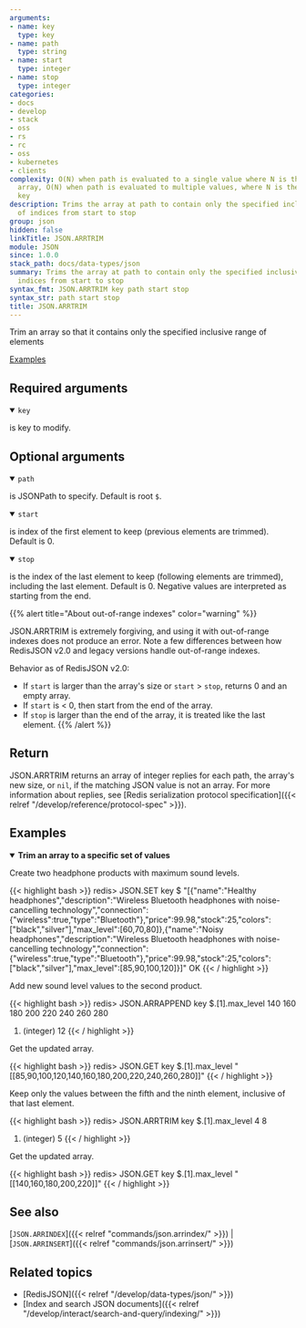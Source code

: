 ```yaml
---
arguments:
- name: key
  type: key
- name: path
  type: string
- name: start
  type: integer
- name: stop
  type: integer
categories:
- docs
- develop
- stack
- oss
- rs
- rc
- oss
- kubernetes
- clients
complexity: O(N) when path is evaluated to a single value where N is the size of the
  array, O(N) when path is evaluated to multiple values, where N is the size of the
  key
description: Trims the array at path to contain only the specified inclusive range
  of indices from start to stop
group: json
hidden: false
linkTitle: JSON.ARRTRIM
module: JSON
since: 1.0.0
stack_path: docs/data-types/json
summary: Trims the array at path to contain only the specified inclusive range of
  indices from start to stop
syntax_fmt: JSON.ARRTRIM key path start stop
syntax_str: path start stop
title: JSON.ARRTRIM
---
```

Trim an array so that it contains only the specified inclusive range of elements

[Examples](#examples)

## Required arguments

<details open><summary><code>key</code></summary> 

is key to modify.
</details>

## Optional arguments

<details open><summary><code>path</code></summary> 

is JSONPath to specify. Default is root `$`.
</details>

<details open><summary><code>start</code></summary> 

is index of the first element to keep (previous elements are trimmed). Default is 0. 
</details>

<details open><summary><code>stop</code></summary> 

is the index of the last element to keep (following elements are trimmed), including the last element. Default is 0. Negative values are interpreted as starting from the end.
</details>

{{% alert title="About out-of-range indexes" color="warning" %}}

JSON.ARRTRIM is extremely forgiving, and using it with out-of-range indexes does not produce an error. Note a few differences between how RedisJSON v2.0 and legacy versions handle out-of-range indexes.

Behavior as of RedisJSON v2.0:

* If `start` is larger than the array's size or `start` > `stop`, returns 0 and an empty array. 
* If `start` is < 0, then start from the end of the array.
* If `stop` is larger than the end of the array, it is treated like the last element.
{{% /alert %}}

## Return

JSON.ARRTRIM returns an array of integer replies for each path, the array's new size, or `nil`, if the matching JSON value is not an array.
For more information about replies, see [Redis serialization protocol specification]({{< relref "/develop/reference/protocol-spec" >}}). 

## Examples

<details open>
<summary><b>Trim an array to a specific set of values</b></summary>

Create two headphone products with maximum sound levels.

{{< highlight bash >}}
redis> JSON.SET key $
"[{\"name\":\"Healthy headphones\",\"description\":\"Wireless Bluetooth headphones with noise-cancelling technology\",\"connection\":{\"wireless\":true,\"type\":\"Bluetooth\"},\"price\":99.98,\"stock\":25,\"colors\":[\"black\",\"silver\"],\"max_level\":[60,70,80]},{\"name\":\"Noisy headphones\",\"description\":\"Wireless Bluetooth headphones with noise-cancelling technology\",\"connection\":{\"wireless\":true,\"type\":\"Bluetooth\"},\"price\":99.98,\"stock\":25,\"colors\":[\"black\",\"silver\"],\"max_level\":[85,90,100,120]}]"
OK
{{< / highlight >}}

Add new sound level values to the second product.

{{< highlight bash >}}
redis> JSON.ARRAPPEND key $.[1].max_level 140 160 180 200 220 240 260 280
1) (integer) 12
{{< / highlight >}}

Get the updated array.

{{< highlight bash >}}
redis> JSON.GET key $.[1].max_level
"[[85,90,100,120,140,160,180,200,220,240,260,280]]"
{{< / highlight >}}

Keep only the values between the fifth and the ninth element, inclusive of that last element.

{{< highlight bash >}}
redis> JSON.ARRTRIM key $.[1].max_level 4 8
1) (integer) 5
{{< / highlight >}}

Get the updated array.

{{< highlight bash >}}
redis> JSON.GET key $.[1].max_level
"[[140,160,180,200,220]]"
{{< / highlight >}}
</details>

## See also

[`JSON.ARRINDEX`]({{< relref "commands/json.arrindex/" >}}) | [`JSON.ARRINSERT`]({{< relref "commands/json.arrinsert/" >}}) 

## Related topics

* [RedisJSON]({{< relref "/develop/data-types/json/" >}})
* [Index and search JSON documents]({{< relref "/develop/interact/search-and-query/indexing/" >}})

